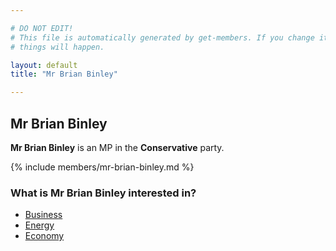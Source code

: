 ```yaml
---

# DO NOT EDIT!
# This file is automatically generated by get-members. If you change it, bad
# things will happen.

layout: default
title: "Mr Brian Binley"

---
```


## Mr Brian Binley

**Mr Brian Binley** is an MP in the **Conservative** party.

{% include members/mr-brian-binley.md %}

### What is Mr Brian Binley interested in?


* [Business](/interests/business.html)
* [Energy](/interests/energy.html)
* [Economy](/interests/economy.html)
